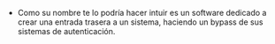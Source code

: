 - Como su nombre te lo podría hacer intuir es un software dedicado a crear una entrada trasera a un sistema, haciendo un bypass de sus sistemas de autenticación.